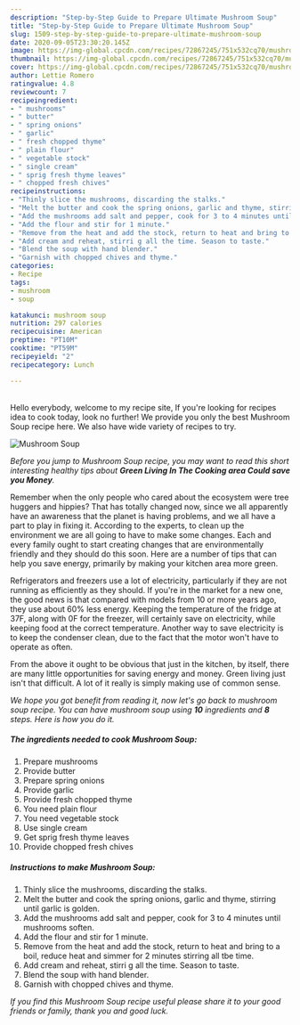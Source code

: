 ```yaml
---
description: "Step-by-Step Guide to Prepare Ultimate Mushroom Soup"
title: "Step-by-Step Guide to Prepare Ultimate Mushroom Soup"
slug: 1509-step-by-step-guide-to-prepare-ultimate-mushroom-soup
date: 2020-09-05T23:30:20.145Z
image: https://img-global.cpcdn.com/recipes/72867245/751x532cq70/mushroom-soup-recipe-main-photo.jpg
thumbnail: https://img-global.cpcdn.com/recipes/72867245/751x532cq70/mushroom-soup-recipe-main-photo.jpg
cover: https://img-global.cpcdn.com/recipes/72867245/751x532cq70/mushroom-soup-recipe-main-photo.jpg
author: Lettie Romero
ratingvalue: 4.8
reviewcount: 7
recipeingredient:
- " mushrooms"
- " butter"
- " spring onions"
- " garlic"
- " fresh chopped thyme"
- " plain flour"
- " vegetable stock"
- " single cream"
- " sprig fresh thyme leaves"
- " chopped fresh chives"
recipeinstructions:
- "Thinly slice the mushrooms, discarding the stalks."
- "Melt the butter and cook the spring onions, garlic and thyme, stirring until garlic is golden."
- "Add the mushrooms add salt and pepper, cook for 3 to 4 minutes until mushrooms soften."
- "Add the flour and stir for 1 minute."
- "Remove from the heat and add the stock, return to heat and bring to a boil, reduce heat and simmer for 2 minutes stirring all tbe time."
- "Add cream and reheat, stirri g all the time. Season to taste."
- "Blend the soup with hand blender."
- "Garnish with chopped chives and thyme."
categories:
- Recipe
tags:
- mushroom
- soup

katakunci: mushroom soup 
nutrition: 297 calories
recipecuisine: American
preptime: "PT10M"
cooktime: "PT59M"
recipeyield: "2"
recipecategory: Lunch

---
```

<br>
Hello everybody, welcome to my recipe site, If you're looking for recipes idea to cook today, look no further! We provide you only the best Mushroom Soup recipe here. We also have wide variety of recipes to try.
<br>


![Mushroom Soup](https://img-global.cpcdn.com/recipes/72867245/751x532cq70/mushroom-soup-recipe-main-photo.jpg)

<i>Before you jump to Mushroom Soup recipe, you may want to read this short interesting healthy tips about 
<strong>Green Living In The Cooking area Could save you Money</strong>.</i>
</br>

Remember when the only people who cared about the ecosystem were tree huggers and hippies? That has totally changed now, since we all apparently have an awareness that the planet is having problems, and we all have a part to play in fixing it. According to the experts, to clean up the environment we are all going to have to make some changes. Each and every family ought to start creating changes that are environmentally friendly and they should do this soon. Here are a number of tips that can help you save energy, primarily by making your kitchen area more green.

Refrigerators and freezers use a lot of electricity, particularly if they are not running as efficiently as they should. If you're in the market for a new one, the good news is that compared with models from 10 or more years ago, they use about 60% less energy. Keeping the temperature of the fridge at 37F, along with 0F for the freezer, will certainly save on electricity, while keeping food at the correct temperature. Another way to save electricity is to keep the condenser clean, due to the fact that the motor won't have to operate as often.

From the above it ought to be obvious that just in the kitchen, by itself, there are many little opportunities for saving energy and money. Green living just isn't that difficult. A lot of it really is simply making use of common sense.


<i>We hope you got benefit from reading it, now let's go back to mushroom soup recipe. You can have mushroom soup using <strong>10</strong> ingredients and <strong>8</strong> steps. Here is how you do it.
</i>

##### The ingredients needed to cook Mushroom Soup:

1. Prepare  mushrooms
1. Provide  butter
1. Prepare  spring onions
1. Provide  garlic
1. Provide  fresh chopped thyme
1. You need  plain flour
1. You need  vegetable stock
1. Use  single cream
1. Get  sprig fresh thyme leaves
1. Provide  chopped fresh chives


##### Instructions to make Mushroom Soup:

1. Thinly slice the mushrooms, discarding the stalks.
1. Melt the butter and cook the spring onions, garlic and thyme, stirring until garlic is golden.
1. Add the mushrooms add salt and pepper, cook for 3 to 4 minutes until mushrooms soften.
1. Add the flour and stir for 1 minute.
1. Remove from the heat and add the stock, return to heat and bring to a boil, reduce heat and simmer for 2 minutes stirring all tbe time.
1. Add cream and reheat, stirri g all the time. Season to taste.
1. Blend the soup with hand blender.
1. Garnish with chopped chives and thyme.


<i>If you find this Mushroom Soup recipe useful please share it to your good friends or family, thank you and good luck.</i>
